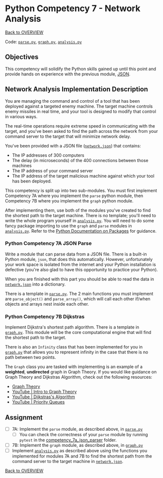 # Python Competency 7 - Network Analysis

[Back to OVERVIEW](../README.md)

Code: [`parse.py`](./competency_7a_json_parser/parse.py), [`graph.py`](./competency_7b_dijkstras/graph.py), [`analysis.py`](./analysis.py)

## Objectives
This competency will solidify the Python skills gained up until this point and provide hands on experience with the previous module, [JSON](../1.27_json/README.md).

## Network Analysis Implementation Description

You are managing the command and control of a tool that has been deployed against a targeted enemy machine. The target machine controls enemy missiles in real time, and your tool is designed to modify that control in various ways. 

The real-time operations require extreme speed in communicating with the target, and you've been asked to find the path across the network from your command server to the target that will minimize network delay.

You've been provided with a JSON file ([`network.json`](./network.json)) that contains:
- The IP addresses of 300 computers
- The delay (in microseconds) of the 400 connections between those machines
- The IP address of your command server
- The IP address of the target malicious machine against which your tool has been deployed.

This competency is split up into two sub-modules. You must first implement Competency 7A where you implement the `parse` python module, then Competency 7B where you implement the `graph` python module.

After implementing them, use both of the modules you've created to find the shortest path to the target machine. There is no template; you'll need to write the whole program yourself in [`analysis.py`](./analysis.py). You will need to do some fancy package importing to use the `graph` and `parse` modules in [`analysis.py`](./analysis.py). Refer to the [Python Documentation on Packages](https://docs.python.org/3/tutorial/modules.html#packages) for guidance.


### Python Competency 7A JSON Parse

Write a module that can parse data from a JSON file. There is a built-in Python module, `json`, that does this automatically. However, unfortunately your work space is isolated from the internet and your Python installation is defective (you're also glad to have this opportunity to practice your Python).

When you are finished with this part you should be able to read the data in [`network.json`](./network.json) into a dictionary.

There is a template in [`parse.py`](./competency_7a_json_parser/parse.py). The 2 main functions you must implement are `parse_object()` and `parse_array()`, which will call each other if/when objects and arrays nest inside each other.


### Python Competency 7B Dijkstras

Implement Dijkstra's shortest path algorithm. There is a template in [`graph.py`](./competency_7b_dijkstras/graph.py). This module will be the core computational engine that will find the shortest path to the target. 

There is also an `Infinity` class that has been implemented for you in [`graph.py`](./competency_7b_dijkstras/graph.py) that allows you to represent infinity in the case that there is no path between two points.

The `Graph` class you are tasked with implementing is an example of a **weighted**, **undirected** graph in Graph Theory. If you would like guidance on Graph Theory and Dijkstras Algorithm, check out the following resources:

- [Graph Theory](./graph-theory.md)
- [YouTube | Intro to Graph Theory](https://www.youtube.com/watch?v=LFKZLXVO-Dg)
- [YouTube | Dijkstras's Algorithm](https://www.youtube.com/watch?v=EFg3u_E6eHU)
- [YouTube | Priority Queues](https://www.youtube.com/watch?v=7z_HXFZqXqc)

## Assignment
- [ ] 7A: Implement the `parse` module, as described above, in [`parse.py`](./competency_7a_json_parser/parse.py)
  - [ ] You can check the correctness of your `parse` module by running `pytest` in the [competency_7a_json_parser](./competency_7a_json_parser/) folder. 
- [ ] 7B: Implement the `graph` module, as described above, in [`graph.py`](./competency_7b_dijkstras/graph.py) 
- [ ] Implement [`analysis.py`](./analysis.py) as described above using the functions you implemented for modules 7A and 7B to find the shortest path from the command server to the target machine in [`network.json`](./network.json).

[Back to OVERVIEW](../README.md)
